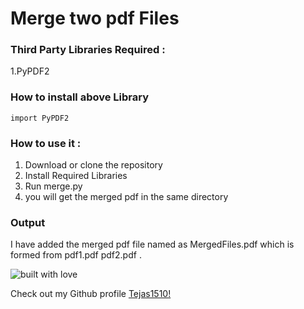 # Merge two pdf Files

### Third Party Libraries Required :
1.PyPDF2

### How to install above Library
```
import PyPDF2
```

### How to use it :
1. Download or clone the repository
2. Install Required Libraries
3. Run merge.py
4. you will get the merged pdf in the same directory

### Output
I have added the merged pdf file named as MergedFiles.pdf which is formed from pdf1.pdf pdf2.pdf .

![built with love](https://forthebadge.com/images/badges/built-with-love.svg)

Check out my Github profile [Tejas1510!](https://github.com/Tejas1510)
